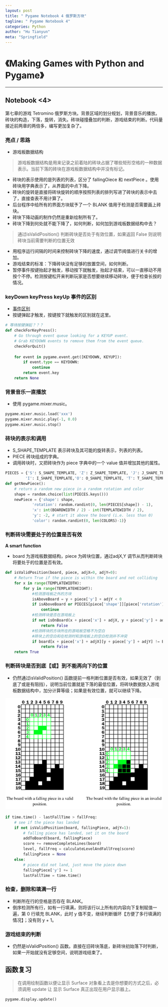 ```yaml
---
layout: post
title: " Pygame Notebook 4 俄罗斯方块"
tagline: " Pygame Notebook 4"
categories: Python
author: "Hu Tianyun"
meta: "Springfield"
---
```


# 《Making Games with Python and Pygame》

*********************************************

## Notebook <4>
第七章的游戏 Tetromino 俄罗斯方块。背景区域的划分规划，背景音乐的播放。砖块的构造，下落，旋转，消失。砖块碰撞叠加的判断，游戏结束的判断。代码量接近前两章的两倍多，编写更加复杂了。

### 亮点 / 思路
 *  游戏板数据结构
 > 游戏板数据结构是用来记录之前着陆的砖块占据了哪些矩形空格的一种数据表示。当前下落的砖块在游戏板数据结构中并没有标记。
 *  砖块的表示使用的是列表的列表，区分了 fallingOiece 和 nextPiece 。使用砖块用字典表示了，从界面的中点下降。
 *  砖块的旋转是直接将砖块旋转的顺序按照列表的排列写进了砖块的表示中去了，直接查表不用计算了。
 *  后台程序中给所有的界面方块赋予了一个 BLANK 值用于检测是否需要画上砖块。
 *  砖块下降动画的制作仍然是重新绘制所有了。
 *  砖块下降到何处就不能下降了，如何判断，如何加到游戏板数据结构中去？
 > 通过isValidPosition() 判断砖块是否处于有效位置，如果返回 False 则说明砖块当前需要判断的位置无效
 *  用程序运行间隔的时间来控制砖块下降的速度，通过调节阀值进行关卡的增加。
 *  游戏结束的标准：下降砖块没有足够的放置空间，如何判断。
 *  暂停事件按键抬起才触发，移动按下就触发，抬起才结束，可以一直移动不用按个不停。检测按键松开来判断玩家是否想要继续移动砖块，便于检查长按的情况。


### keyDown keyPress keyUp  事件的区别
 *  [事件区别](http://blog.sina.com.cn/s/blog_a401a1ea0101edah.html "事件的区别")
 *  按键弹起才触发，按键按下就触发的区别就在这里。

```Python
# 等待按键弹起？？？
def checkForKeyPress():
	# Go through event queue looking for a KEYUP event.
	# Grab KEYDOWN events to remove them from the event queue.
	checkForQuit()

	for event in pygame.event.get([KEYDOWN, KEYUP]):
		if event.type == KEYDOWN:
			continue
		return event.key
	return None
```

### 背景音乐一直播放
 *  使用 pygame.mixer.music。

```Python
pygame.mixer.music.load('xxx')
pygame.mixer.music.play(-1, 0.0)
pygame.mixer.music.stop()
```

### 砖块的表示和调用
 *  S_SHAPE_TEMPLATE 表示砖块及其可能的旋转表示，列表的列表。
 *  PIECE 砖块组成的字典。
 *  调用砖块时，又把砖块作为 piece 字典中的一个 value 值并增加其他的属性。
 
```Python
PIECES = {'S': S_SHAPE_TEMPLATE, 'Z': Z_SHAPE_TEMPLATE, 'J': J_SHAPE_TEMPLATE, 'L': L_SHAPE_TEMPLATE,
	     'I': I_SHAPE_TEMPLATE,'O': O_SHAPE_TEMPLATE, 'T': T_SHAPE_TEMPLATE}
def getNewPiece():
	# return a random new piece in a random rotation and color
	shape = random.choice(list(PIECES.keys()))
	newPiece = {'shape': shape,
			'rotation': random.randint(0, len(PIECES[shape]) - 1),
			'x': int(BOARDWIDTH / 2) - int(TEMPLATEWIDTH / 2),
			'y': -2, # start it above the board (i.e. less than 0)
			'color': random.randint(0, len(COLORS)-1)}
```


### 判断砖块需要处于的位置是否有效 

**A smart function**

 *  board 为游戏板数据结构，piece 为砖块位置，通过adjX,Y 调节从而判断砖块将要处于的位置是否有效。
 
```Python
def isValidPosition(board, piece, adjX=0, adjY=0):
	# Return True if the piece is within the board and not colliding
	for x in range(TEMPLATEWIDTH):
		for y in range(TEMPLATEHEIGHT):
			#检测游戏板之外的方块
			isAboveBoard = y + piece['y'] + adjY < 0 
			if isAboveBoard or PIECES[piece['shape']][piece['rotation']][y][x] == BLANK:
				continue
			#检测砖块是否在游戏板上
			if not isOnBoard(x + piece['x'] + adjX, y + piece['y'] + adjY):
				return False
			#检测砖块的方块所在的游戏板空格不为空白
			#砖块上的空白和在检测时和游戏板上的空白检测并不冲突
			if board[x + piece['x'] + adjX][y + piece['y'] + adjY] != BLANK:
				return False
	return True

```

### 判断砖块是否到底【或】到不能再向下的位置

 *  仍然通过isValidPosition() 函数提前一格判断位置是否有效，如果无效了（到底了或是有阻挡），说明当前位置就是下落的最低位置，将砖块数据放入游戏板数据结构中，加分计算等级；如果是有效位置，就可以继续下降。
 
![ValidPosition](/post_img/tetromino1.png  "ValidPosition")

```Python
if time.time() - lastFallTime > fallFreq:
	# see if the piece has landed
	if not isValidPosition(board, fallingPiece, adjY=1):
		# falling piece has landed, set it on the board
		addToBoard(board, fallingPiece)
		score += removeCompleteLines(board)
		level, fallFreq = calculateLevelAndFallFreq(score)
		fallingPiece = None
	else:
		# piece did not land, just move the piece down
		fallingPiece['y'] += 1
		lastFallTime = time.time()
```

### 检查，删除和填满一行

 *  判断所在行的空格是否存在 BLANK。
 *  倒序检测所有行，如有一行填满，则将该行以上所有的内容向下复制赋值一遍，第 0 行填充 BLANK，此时 y 值不变，继续判断循环【方便了多行填满的情况】；没有则 y + 1。

### 游戏结束的判断
 *  仍然是isValidPosition() 函数。直接在旧砖块落底，新砖块初始落下时判断，如果一开始就没有足够空间，说明游戏结束了。

## 函数复习
 > 在调用绘制函数以便让显示 Surface 对象看上去是你想要的方式之后，必须调用 update 让 显示 Surface 真正出现在用户显示器上。
```Python
pygame.display.update()
```